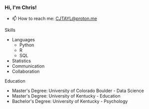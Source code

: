 ### Hi, I'm Chris!

- 📫 How to reach me: CJTAYL@proton.me

Skills
- Languages
  - Python
  - R
  - SQL
- Statistics
- Communication
- Collaboration

Education
- Master's Degree: University of Colorado Boulder - Data Science
- Master's Degree: University of Kentucky - Education
- Bachelor's Degree: University of Kentucky - Psychology
<!--
**CJTAYL/CJTAYL** is a ✨ _special_ ✨ repository because its `README.md` (this file) appears on your GitHub profile.

Here are some ideas to get you started:

- 🔭 I’m currently working on ...
- 🌱 I’m currently learning ...
- 👯 I’m looking to collaborate on ...
- 🤔 I’m looking for help with ...
- 💬 Ask me about ...
- 📫 How to reach me: CJTAYL@proton.me
- 😄 Pronouns: ...
- ⚡ Fun fact: ...
-->
